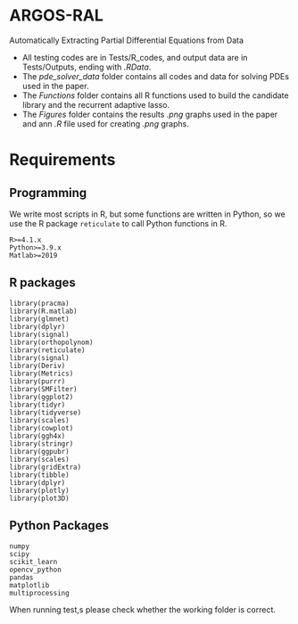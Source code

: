 # ARGOS-RAL
 Automatically Extracting Partial Differential Equations from Data

- All testing codes are in Tests/R_codes, and output data are in Tests/Outputs, ending with *.RData*.
- The *pde_solver_data* folder contains all codes and data for solving PDEs used in the paper. 
- The *Functions* folder contains all R functions used to build the candidate library and the recurrent adaptive lasso. 
- The *Figures* folder contains the results *.png* graphs used in the paper and ann *.R* file used for creating *.png* graphs. 

# Requirements
## Programming 
We write most scripts in R, but some functions are written in Python, so we use the R package `reticulate` to call Python functions in R. 
```
R>=4.1.x
Python>=3.9.x
Matlab>=2019
```

## R packages
```
library(pracma)
library(R.matlab)
library(glmnet)
library(dplyr)
library(signal)
library(orthopolynom)
library(reticulate)
library(signal)
library(Deriv)
library(Metrics)
library(purrr)
library(SMFilter)
library(ggplot2)
library(tidyr)
library(tidyverse)
library(scales)
library(cowplot)
library(ggh4x)
library(stringr)
library(ggpubr)
library(scales)
library(gridExtra)
library(tibble)
library(dplyr)
library(plotly)
library(plot3D)
```

## Python Packages
```
numpy
scipy
scikit_learn
opencv_python
pandas
matplotlib
multiprocessing
```

When running test,s please check whether the working folder is correct. 
